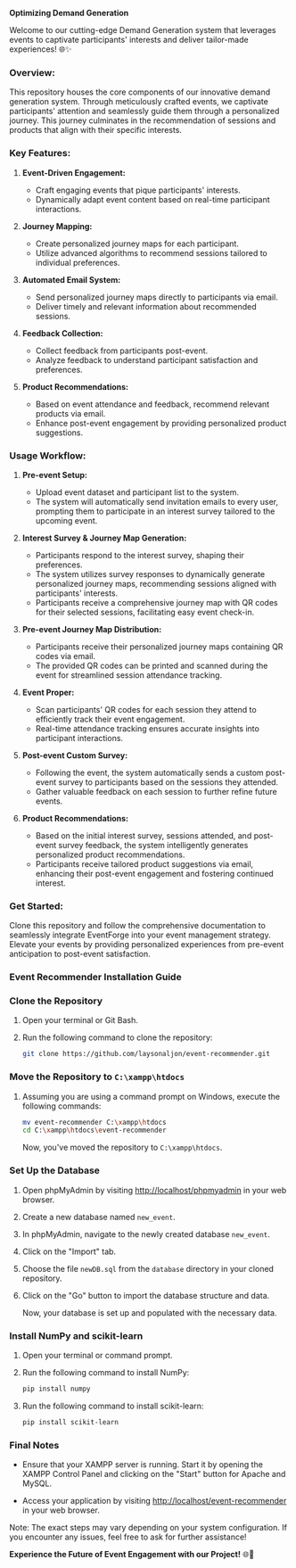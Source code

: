 **Optimizing Demand Generation**

Welcome to our cutting-edge Demand Generation system that leverages events to captivate participants' interests and deliver tailor-made experiences! 🌐✨

### Overview:
This repository houses the core components of our innovative demand generation system. Through meticulously crafted events, we captivate participants' attention and seamlessly guide them through a personalized journey. This journey culminates in the recommendation of sessions and products that align with their specific interests.

### Key Features:
1. **Event-Driven Engagement:**
   - Craft engaging events that pique participants' interests.
   - Dynamically adapt event content based on real-time participant interactions.

2. **Journey Mapping:**
   - Create personalized journey maps for each participant.
   - Utilize advanced algorithms to recommend sessions tailored to individual preferences.

3. **Automated Email System:**
   - Send personalized journey maps directly to participants via email.
   - Deliver timely and relevant information about recommended sessions.

4. **Feedback Collection:**
   - Collect feedback from participants post-event.
   - Analyze feedback to understand participant satisfaction and preferences.

5. **Product Recommendations:**
   - Based on event attendance and feedback, recommend relevant products via email.
   - Enhance post-event engagement by providing personalized product suggestions.

### Usage Workflow:

1. **Pre-event Setup:**
   - Upload event dataset and participant list to the system.
   - The system will automatically send invitation emails to every user, prompting them to participate in an interest survey tailored to the upcoming event.

2. **Interest Survey & Journey Map Generation:**
   - Participants respond to the interest survey, shaping their preferences.
   - The system utilizes survey responses to dynamically generate personalized journey maps, recommending sessions aligned with participants' interests.
   - Participants receive a comprehensive journey map with QR codes for their selected sessions, facilitating easy event check-in.

3. **Pre-event Journey Map Distribution:**
   - Participants receive their personalized journey maps containing QR codes via email.
   - The provided QR codes can be printed and scanned during the event for streamlined session attendance tracking.

4. **Event Proper:**
   - Scan participants' QR codes for each session they attend to efficiently track their event engagement.
   - Real-time attendance tracking ensures accurate insights into participant interactions.

5. **Post-event Custom Survey:**
   - Following the event, the system automatically sends a custom post-event survey to participants based on the sessions they attended.
   - Gather valuable feedback on each session to further refine future events.

6. **Product Recommendations:**
   - Based on the initial interest survey, sessions attended, and post-event survey feedback, the system intelligently generates personalized product recommendations.
   - Participants receive tailored product suggestions via email, enhancing their post-event engagement and fostering continued interest.

### Get Started:
Clone this repository and follow the comprehensive documentation to seamlessly integrate EventForge into your event management strategy. Elevate your events by providing personalized experiences from pre-event anticipation to post-event satisfaction.


### Event Recommender Installation Guide
### Clone the Repository

1. Open your terminal or Git Bash.

2. Run the following command to clone the repository:

    ```bash
    git clone https://github.com/laysonaljon/event-recommender.git
    ```

### Move the Repository to `C:\xampp\htdocs`

1. Assuming you are using a command prompt on Windows, execute the following commands:

    ```bash
    mv event-recommender C:\xampp\htdocs
    cd C:\xampp\htdocs\event-recommender
    ```

   Now, you've moved the repository to `C:\xampp\htdocs`.

### Set Up the Database

1. Open phpMyAdmin by visiting [http://localhost/phpmyadmin](http://localhost/phpmyadmin) in your web browser.

2. Create a new database named `new_event`.

3. In phpMyAdmin, navigate to the newly created database `new_event`.

4. Click on the "Import" tab.

5. Choose the file `newDB.sql` from the `database` directory in your cloned repository.

6. Click on the "Go" button to import the database structure and data.

   Now, your database is set up and populated with the necessary data.

### Install NumPy and scikit-learn

1. Open your terminal or command prompt.

2. Run the following command to install NumPy:

    ```bash
    pip install numpy
    ```

3. Run the following command to install scikit-learn:

    ```bash
    pip install scikit-learn
    ```

### Final Notes

- Ensure that your XAMPP server is running. Start it by opening the XAMPP Control Panel and clicking on the "Start" button for Apache and MySQL.

- Access your application by visiting [http://localhost/event-recommender](http://localhost/event-recommender) in your web browser.

Note: The exact steps may vary depending on your system configuration. If you encounter any issues, feel free to ask for further assistance!

**Experience the Future of Event Engagement with our Project!** 🌐🚀
